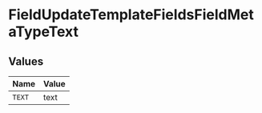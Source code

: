 # FieldUpdateTemplateFieldsFieldMetaTypeText


## Values

| Name   | Value  |
| ------ | ------ |
| `TEXT` | text   |
